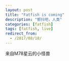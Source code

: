 ```yaml
---
layout: post
title: "Fatfish is coming"
description: "颤抖吧，人类"
categories: [fatfish]
tags: [fatfish, live]
redirect_from:
  - /2017/08/18/
---
```

来自M78星云的小怪兽
